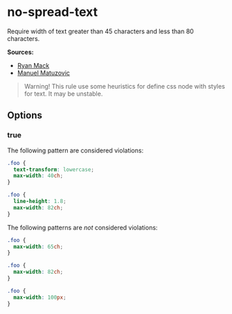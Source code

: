 # no-spread-text

Require width of text greater than 45 characters and less than 80 characters.

**Sources:**

- [Ryan Mack](https://ryanmack.me/quick-measure)
- [Manuel Matuzovic](https://medium.com/@matuzo/writing-css-with-accessibility-in-mind-8514a0007939)

> Warning! This rule use some heuristics for define css node with styles for text. It may be unstable.

## Options

### true

The following pattern are considered violations:

```css
.foo {
  text-transform: lowercase;
  max-width: 40ch;
}
```

```css
.foo {
  line-height: 1.8;
  max-width: 82ch;
}
```

The following patterns are _not_ considered violations:

```css
.foo {
  max-width: 65ch;
}
```

```css
.foo {
  max-width: 82ch;
}
```

```css
.foo {
  max-width: 100px;
}
```
